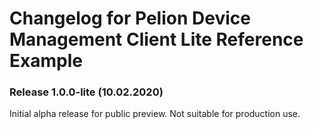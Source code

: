 # Changelog for Pelion Device Management Client Lite Reference Example

### Release 1.0.0-lite (10.02.2020)

Initial alpha release for public preview. Not suitable for production use.

